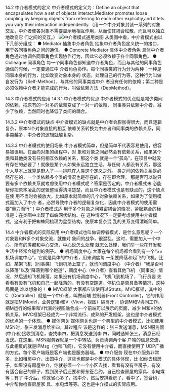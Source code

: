 14.2 中介者模式的定义
中介者模式的定义为：Define an object that encapsulates how a set of objects
interact.Mediator promotes loose coupling by keeping objects from referring to each other
explicitly,and it lets you vary their interaction independently.（用一个中介对象封装一系列的对象
交互，中介者使各对象不需要显示地相互作用，从而使其耦合松散，而且可以独立地改变它
们之间的交互。）
![中介者模式通用类图](https://pic.downk.cc/item/5f704e5c160a154a67aba031.jpg)
从类图中看，中介者模式由以下几部分组成：
● Mediator 抽象中介者角色
抽象中介者角色定义统一的接口，用于各同事角色之间的通信。
● Concrete Mediator 具体中介者角色
具体中介者角色通过协调各同事角色实现协作行为，因此它必须依赖于各个同事角色。
● Colleague 同事角色
每一个同事角色都知道中介者角色，而且与其他的同事角色通信的时候，一定要通过中
介者角色协作。每个同事类的行为分为两种：一种是同事本身的行为，比如改变对象本身的
状态，处理自己的行为等，这种行为叫做自发行为（Self-Method），与其他的同事类或中介
者没有任何的依赖；第二种是必须依赖中介者才能完成的行为，叫做依赖方法（DepMethod）。

14.3 中介者模式的应用
14.3.1 中介者模式的优点
中介者模式的优点就是减少类间的依赖，把原有的一对多的依赖变成了一对一的依赖，
同事类只依赖中介者，减少了依赖，当然同时也降低了类间的耦合。

14.3.2 中介者模式的缺点
中介者模式的缺点就是中介者会膨胀得很大，而且逻辑复杂，原本N个对象直接的相互
依赖关系转换为中介者和同事类的依赖关系，同事类越多，中介者的逻辑就越复杂。

14.3.3 中介者模式的使用场景
中介者模式简单，但是简单不代表容易使用，很容易被误用。在面向对象的编程中，对
象和对象之间必然会有依赖关系，如果某个类和其他类没有任何相互依赖的关系，那这个类
就是一个“孤岛”，在项目中就没有存在的必要了！就像是某个人如果永远独立生活，与任何
人都没有关系，那这个人基本上就算是野人了——排除在人类这个定义之外。
类之间的依赖关系是必然存在的，一个类依赖多个类的情况也是存在的，存在即合理，
那是否可以说只要有多个依赖关系就考虑使用中介者模式呢？答案是否定的。中介者模式未
必能帮你把原本凌乱的逻辑整理得清清楚楚，而且中介者模式也是有缺点的，这个缺点在使
用不当时会被放大，比如原本就简单的几个对象依赖关系，如果为了使用模式而加入了中介
者，必然导致中介者的逻辑复杂化，因此中介者模式的使用需要“量力而行”！中介者模式适
用于多个对象之间紧密耦合的情况，紧密耦合的标准是：在类图中出现了蜘蛛网状结构。在
这种情况下一定要考虑使用中介者模式，这有利于把蜘蛛网梳理为星型结构，使原本复杂混
乱的关系变得清晰简单。

14.4 中介者模式的实际应用
中介者模式也叫做调停者模式，是什么意思呢？一个对象要和N多个对象交流，就像对
象间的战争，很混乱。这时，需要加入一个中心，所有的类都和中心交流，中心说怎么处理
就怎么处理，我们举一些在开发和生活中经常会碰到的例子。
● 机场调度中心
大家在每个机场都会看到有一个“××机场调度中心”，它就是具体的中介者，用来调度每
一架要降落和起飞的飞机。比如，某架飞机（同事类）飞到机场上空了，就询问调度中心
（中介者）“我是否可以降落”以及“降落到哪个跑道”，调度中心（中介者）查看其他飞机
（同事类）情况，然后通知飞机降落。如果没有机场调度中心，飞机飞到机场了，飞行员要
先看看有没有飞机和自己一起降落的，有没有空跑道，停机位是否具备等情况，这种局面是
难以想象的！
● MVC框架
大家都应该使用过Struts，MVC框架，其中的C（Controller）就是一个中介者，叫做前端
控制器(Front Controller)，它的作用就是把M(Model，业务逻辑)和V（View，视图）隔离开，
协调M和V协同工作，把M运行的结果和V代表的视图融合成一个前端可以展示的页面，减少
M和V的依赖关系。MVC框架已经成为一个非常流行、成熟的开发框架，这也是中介者模式
的优点的一个体现。
● 媒体网关
媒体网关也是一个典型的中介者模式，比如使用MSN时，张三发消息给李四，其过程应
该是这样的：张三发送消息，MSN服务器(中介者)接收到消息，查找李四，把消息发送到李
四，同时通知张三，消息已经发送。在这里，MSN服务器就是一个中转站，负责协调两个客
户端的信息交流，与此相反的就是IPMsg（也叫飞鸽），它没有使用中介者，而直接使用了
UDP广播的方式，每个客户端既是客户端也是服务器端。
● 中介服务
现在中介服务非常多，比如租房中介、出国中介，这些也都是中介模式的具体体现，比
如你去租房子，如果没有房屋中介，你就必须一个一个小区去找，看看有没有空房子，有没
有适合自己的房子，找到房子后还要和房东签合约，自己检查房屋的家具、水电煤等；有了
中介后，你就省心多了，找中介，然后安排看房子，看中了，签合约，中介帮你检查房屋家
具、水电煤等等。这也是中介模式的实际应用。